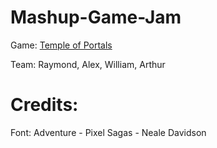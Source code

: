 # Mashup-Game-Jam
Game: [Temple of Portals](skiwee45.itch.io/mashup-game)

Team: Raymond, Alex, William, Arthur

# Credits:
Font: Adventure - Pixel Sagas - Neale Davidson
